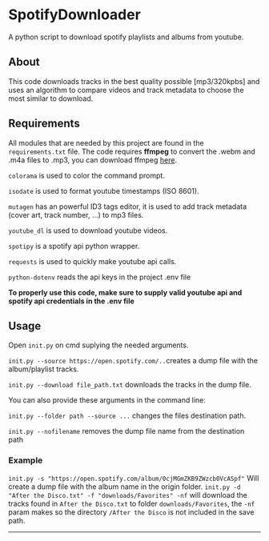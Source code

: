 # SpotifyDownloader
A python script to download spotify playlists and albums from youtube.

## About
This code downloads tracks in the best quality possible [mp3/320kpbs] and uses an algorithm to compare videos and track metadata to choose the most similar to download.

## Requirements
All modules that are needed by this project are found in the `requirements.txt` file. The code requires **ffmpeg** to convert the .webm and .m4a files to .mp3, you can download ffmpeg [here](http://ffmpeg.org/download.html).

`colorama` is used to color the command prompt.

`isodate` is used to format youtube timestamps (ISO 8601).

`mutagen` has an powerful ID3 tags editor, it is used to add track metadata (cover art, track number, ...) to mp3 files.

`youtube_dl` is used to download youtube videos.

`spotipy` is a spotify api python wrapper.

`requests` is used to quickly make youtube api calls.

`python-dotenv` reads the api keys in the project .env file

**To properly use this code, make sure to supply valid youtube api and spotify api credentials in the .env file**

## Usage
Open `init.py` on cmd suplying the needed arguments.

`init.py --source https://open.spotify.com/..`creates a dump file with the album/playlist tracks.

`init.py --download file_path.txt` downloads the tracks in the dump file.

You can also provide these arguments in the command line:

`init.py --folder path --source ...` changes the files destination path.

`init.py --nofilename` removes the dump file name from the destination path


### Example
`init.py -s "https://open.spotify.com/album/0cjMGmZKB9ZWzcb0VcASpf"` Will create a dump file with the album name in the origin folder.
`init.py -d "After the Disco.txt" -f "downloads/Favorites" -nf` will download the tracks found in `After the Disco.txt` to folder `downloads/Favorites`, the `-nf` param makes so the directory `/After the Disco` is not included in the save path.
***
